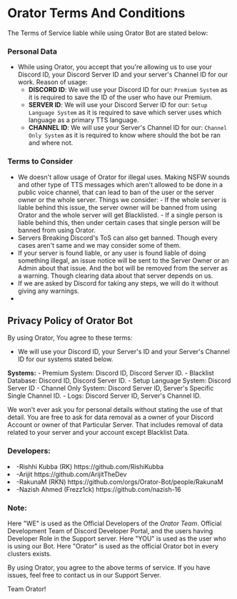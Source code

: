 # Orator Terms And Conditions
The Terms of Service liable while using Orator Bot are stated below:

### Personal Data
- While using Orator, you accept that you're allowing us to use your Discord ID, your Discord Server ID and your server's Channel ID for our work.
Reason of usage:
   - __DISCORD ID__: We will use your Discord ID for our: `Premium System` as it is required to save the ID of the user who have our Premium.
   - __SERVER ID__: We will use your Discord Server ID for our: `Setup Language System` as it is required to save which server uses which language as a primary TTS language.
   - __CHANNEL ID__: We will use your Server's Channel ID for our: `Channel Only System` as it is required to know where should the bot be ran and where not.
### Terms to Consider
- We doesn't allow usage of Orator for illegal uses. Making NSFW sounds and other type of TTS messages which aren't allowed to be done in a public voice channel, that can lead to ban of the user or the server owner or the whole server.
Things we consider:
      - If the whole server is liable behind this issue, the server owner will be banned from using Orator and the whole server will get Blacklisted.
      - If a single person is liable behind this, then under certain cases that single person will be banned from using Orator.
- Servers Breaking Discord's ToS can also get banned. Though every cases aren't same and we may consider some of them.
- If your server is found liable, or any user is found liable of doing something illegal, an issue notice will be sent to the Server Owner or an Admin about that issue. And the bot will be removed from the server as a warning. Though clearing data about that server depends on us.
- If we are asked by Discord for taking any steps, we will do it without giving any warnings. 
- 
## Privacy Policy of Orator Bot
By using Orator, You agree to these terms:

- We will use your Discord ID, your Server's ID and your Server's Channel ID for our systems stated below.

__Systems:__
    - Premium System: Discord ID, Discord Server ID.
    - Blacklist Database: Discord ID, Discord Server ID.
    - Setup Language System: Discord Server ID
    - Channel Only System: Discord Server ID, Server's Specific Single Channel ID.
    - Logs: Discord Server ID, Server's Channel ID.

We won't ever ask you for personal details without stating the use of that detail.
You are free to ask for data removal as a owner of your Discord Account or owner of that Particular Server.
That includes removal of data related to your server and your account except Blacklist Data.

<h3>Developers:</h3>

<li>-Rishhi Kubba (RK) https://github.com/RishiKubba</li>
<li>-Arijit https://github.com/ArijitTheDev</li>
<li>-RakunaM (RKN) https://github.com/orgs/Orator-Bot/people/RakunaM</li>
<li>-Nazish Ahmed (Frezz1ck) https://github.com/nazish-16</li>

### Note:
Here "WE" is used as the Official Developers of the *Orator Team*. Official Development Team of Discord Developer Portal, and the users having Developer Role in the Support server.
Here "YOU" is used as the user who is using our Bot.
Here "Orator" is used as the official Orator bot in every clusters exists.

By using Orator, you agree to the above terms of service. If you have issues, feel free to contact us in our Support Server.

Team Orator!
